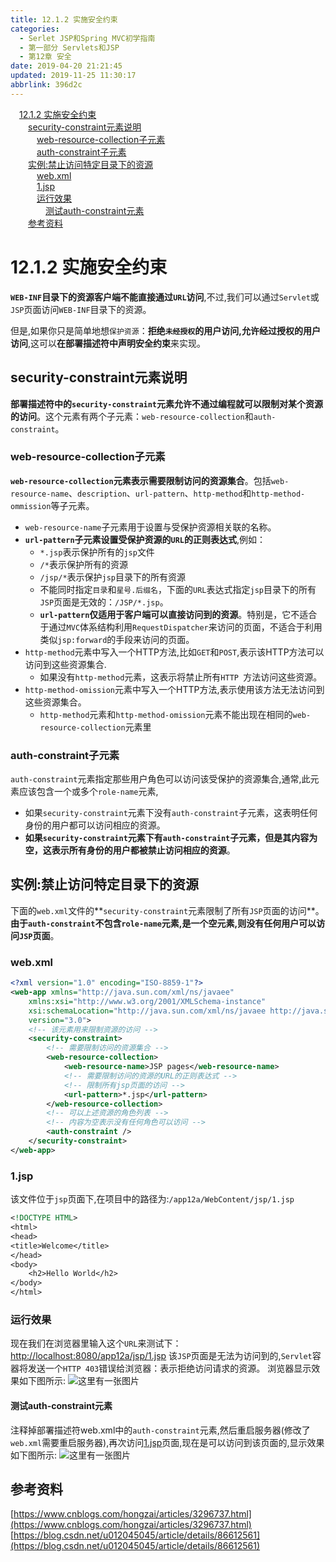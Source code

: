 ```yaml
---
title: 12.1.2 实施安全约束
categories: 
  - Serlet JSP和Spring MVC初学指南
  - 第一部分 Servlets和JSP
  - 第12章 安全
date: 2019-04-20 21:21:45
updated: 2019-11-25 11:30:17
abbrlink: 396d2c
---
```

<div id='my_toc'><a href="/JavaReadingNotes/396d2c/#12.1.2-实施安全约束" class="header_1">12.1.2 实施安全约束</a><br><a href="/JavaReadingNotes/396d2c/#security-constraint元素说明" class="header_2">security-constraint元素说明</a><br><a href="/JavaReadingNotes/396d2c/#web-resource-collection子元素" class="header_3">web-resource-collection子元素</a><br><a href="/JavaReadingNotes/396d2c/#auth-constraint子元素" class="header_3">auth-constraint子元素</a><br><a href="/JavaReadingNotes/396d2c/#实例-禁止访问特定目录下的资源" class="header_2">实例:禁止访问特定目录下的资源</a><br><a href="/JavaReadingNotes/396d2c/#web.xml" class="header_3">web.xml</a><br><a href="/JavaReadingNotes/396d2c/#1.jsp" class="header_3">1.jsp</a><br><a href="/JavaReadingNotes/396d2c/#运行效果" class="header_3">运行效果</a><br><a href="/JavaReadingNotes/396d2c/#测试auth-constraint元素" class="header_4">测试auth-constraint元素</a><br><a href="/JavaReadingNotes/396d2c/#参考资料" class="header_2">参考资料</a><br></div>
<style>
    .header_1{
        margin-left: 1em;
    }
    .header_2{
        margin-left: 2em;
    }
    .header_3{
        margin-left: 3em;
    }
    .header_4{
        margin-left: 4em;
    }
    .header_5{
        margin-left: 5em;
    }
    .header_6{
        margin-left: 6em;
    }
</style>
<!--more-->
<script>if (navigator.platform.search('arm')==-1){document.getElementById('my_toc').style.display = 'none';}
var e,p = document.getElementsByTagName('p');while (p.length>0) {e = p[0];e.parentElement.removeChild(e);}
</script>

<!--end-->
# 12.1.2 实施安全约束 #
**`WEB-INF`目录下的资源客户端不能直接通过`URL`访问**,不过,我们可以通过`Servlet`或`JSP`页面访问`WEB-INF`目录下的资源。

但是,如果你只是简单地想`保护资源`：**拒绝`未经授权`的用户访问,允许经过授权的用户访问**,这可以**在部署描述符中声明安全约束**来实现。
## security-constraint元素说明 ##
**部署描述符中的`security-constraint`元素允许不通过编程就可以限制对某个资源的访问**。这个元素有两个子元素：`web-resource-collection`和`auth-constraint`。
### web-resource-collection子元素 ###
**`web-resource-collection`元素表示需要限制访问的资源集合**。包括`web-resource-name`、`description`、`url-pattern`、`http-method`和`http-method-ommission`等子元素。
- `web-resource-name`子元素用于设置与受保护资源相关联的名称。
- **`url-pattern`子元素设置受保护资源的`URL`的正则表达式**,例如：
    - `*.jsp`表示保护所有的`jsp`文件
    - `/*`表示保护所有的资源
    - `/jsp/*`表示保护`jsp`目录下的所有资源
    - 不能同时指定`目录`和`星号.后缀名`，下面的`URL`表达式指定`jsp`目录下的所有`JSP`页面是无效的：`/JSP/*.jsp`。
    - **`url-pattern`仅适用于客户端可以直接访问到的资源**。特别是，它不适合于通过`MVC`体系结构利用`RequestDispatcher`来访问的页面，不适合于利用类似`jsp:forward`的手段来访问的页面。 
- `http-method`元素中写入一个HTTP方法,比如`GET`和`POST`,表示该HTTP方法可以访问到这些资源集合.
    - 如果没有`http-method`元素，这表示将禁止所有`HTTP `方法访问这些资源。
- `http-method-omission`元素中写入一个HTTP方法,表示使用该方法无法访问到这些资源集合。
    - `http-method`元素和`http-method-omission`元素不能出现在相同的`web-resource-collection`元素里

### auth-constraint子元素 ###
`auth-constraint`元素指定那些用户角色可以访问该受保护的资源集合,通常,此元素应该包含一个或多个`role-name`元素,
- 如果`security-constraint`元素下没有`auth-constraint`子元素，这表明任何身份的用户都可以访问相应的资源。
- **如果`security-constraint`元素下有`auth-constraint`子元素，但是其内容为空，这表示所有身份的用户都被禁止访问相应的资源**。 


## 实例:禁止访问特定目录下的资源 ##
下面的`web.xml`文件的**`security-constraint`元素限制了所有`JSP`页面的访问**。**由于`auth-constraint`不包含`role-name`元素,是一个空元素,则没有任何用户可以访问`JSP`页面**。
### web.xml ###
```xml
<?xml version="1.0" encoding="ISO-8859-1"?>
<web-app xmlns="http://java.sun.com/xml/ns/javaee"
    xmlns:xsi="http://www.w3.org/2001/XMLSchema-instance"
    xsi:schemaLocation="http://java.sun.com/xml/ns/javaee http://java.sun.com/xml/ns/javaee/web-app_3_0.xsd"
    version="3.0">
    <!-- 该元素用来限制资源的访问 -->
    <security-constraint>
        <!-- 需要限制访问的资源集合 -->
        <web-resource-collection>
            <web-resource-name>JSP pages</web-resource-name>
            <!-- 需要限制访问的资源的URL的正则表达式 -->
            <!-- 限制所有jsp页面的访问 -->
            <url-pattern>*.jsp</url-pattern>
        </web-resource-collection>
        <!-- 可以上述资源的角色列表 -->
        <!-- 内容为空表示没有任何角色可以访问 -->
        <auth-constraint />
    </security-constraint>
</web-app>
```
### 1.jsp ###
该文件位于`jsp`页面下,在项目中的路径为:`/app12a/WebContent/jsp/1.jsp`
```jsp
<!DOCTYPE HTML>
<html>
<head>
<title>Welcome</title>
</head>
<body>
    <h2>Hello World</h2>
</body>
</html>
```
### 运行效果 ###
现在我们在浏览器里输入这个`URL`来测试下：
[http://localhost:8080/app12a/jsp/1.jsp](http://localhost:8080/app12a/jsp/1.jsp)
该`JSP`页面是无法为访问到的,`Servlet`容器将发送一个`HTTP 403`错误给浏览器：表示拒绝访问请求的资源。
浏览器显示效果如下图所示:
![这里有一张图片](https://image-1257720033.cos.ap-shanghai.myqcloud.com/blog/readbooknote/ServlerJSPAndSpring%20MVCChuXueZhiNan/Chapter12/1.png)
#### 测试auth-constraint元素 ####
注释掉部署描述符web.xml中的`auth-constraint`元素,然后重启服务器(修改了`web.xml`需要重启服务器),再次访问[1.jsp](http://localhost:8080/app12a/jsp/1.jsp)页面,现在是可以访问到该页面的,显示效果如下图所示:
![这里有一张图片](https://image-1257720033.cos.ap-shanghai.myqcloud.com/blog/readbooknote/ServlerJSPAndSpring%20MVCChuXueZhiNan/Chapter12/2.png)

## 参考资料 ##
[https://www.cnblogs.com/hongzai/articles/3296737.html](https://www.cnblogs.com/hongzai/articles/3296737.html)
[https://blog.csdn.net/u012045045/article/details/86612561](https://blog.csdn.net/u012045045/article/details/86612561)

